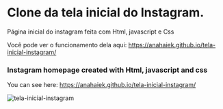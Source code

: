 # Clone da tela inicial do Instagram.

Página inicial do instagram feita com Html, javascript e Css

Você pode ver o funcionamento dela aqui: https://anahaiek.github.io/tela-inicial-instagram/

### Instagram homepage created with Html, javascript and css

You can see here: https://anahaiek.github.io/tela-inicial-instagram/

![tela-inicial-instagram](https://user-images.githubusercontent.com/88678265/164202535-d0c43841-f9fb-447e-8d33-c1d9e691ebe4.png)
